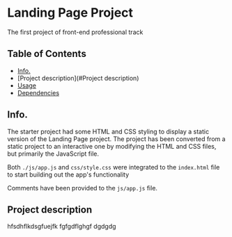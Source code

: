 # Landing Page Project
The first project of front-end professional track

## Table of Contents

  * [Info.](#Info.)
  * [Project description](#Project description)
  * [Usage](#Usage)
  * [Dependencies](#Dependencies)

## Info.

The starter project had some HTML and CSS styling to display a static version of the Landing Page project. The project has been converted from a static project to an interactive one by modifying the HTML and CSS files, but primarily the JavaScript file.

Both `./js/app.js` and `css/style.css` were integrated to the `index.html` file to start building out the app's functionality

Comments have been provided to the `js/app.js` file.


## Project description

hfsdhflkdsgfuejfk
fgfgdflghgf
dgdgdg
